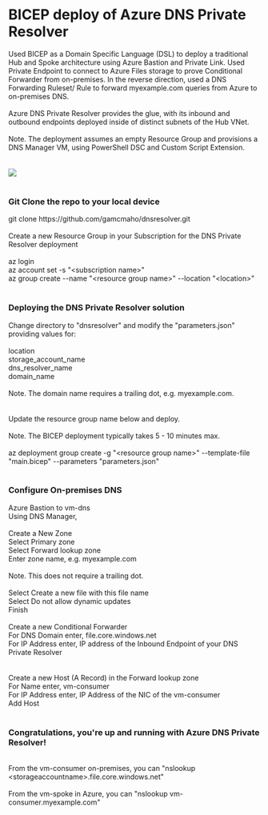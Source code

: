 # BICEP deploy of Azure DNS Private Resolver
Used BICEP as a Domain Specific Language (DSL) to deploy a traditional Hub and Spoke architecture using Azure Bastion and Private Link.  Used Private Endpoint to connect to Azure Files storage to prove Conditional Forwarder from on-premises.  In the reverse direction, used a DNS Forwarding Ruleset/ Rule to forward myexample.com queries from Azure to on-premises DNS.
<br><br>
Azure DNS Private Resolver provides the glue, with its inbound and outbound endpoints deployed inside of distinct subnets of the Hub VNet.
<br><br>
Note. The deployment assumes an empty Resource Group and provisions a DNS Manager VM, using PowerShell DSC and Custom Script Extension.
<br><br><br>
<img src="https://github.com/wasytb72/az-privateresolver-demo/blob/main/DnsPrivateResolver.jpg">
<br><br>
<h3>Git Clone the repo to your local device</h3>
git clone https://github.com/gamcmaho/dnsresolver.git
<br><br>
Create a new Resource Group in your Subscription for the DNS Private Resolver deployment
<br><br>
az login<br>
az account set -s "&ltsubscription name&gt"<br>
az group create --name "&ltresource group name&gt" --location "&ltlocation&gt"<br><br>
<h3>Deploying the DNS Private Resolver solution</h3>
Change directory to "dnsresolver" and modify the "parameters.json" providing values for:<br><br>
location<br>
storage_account_name<br>
dns_resolver_name<br>
domain_name
<br><br>
Note.  The domain name requires a trailing dot, e.g. myexample.com.
<br><br><br>
Update the resource group name below and deploy.
<br><br>Note.  The BICEP deployment typically takes 5 - 10 minutes max.
<br><br>
az deployment group create -g "&ltresource group name&gt" --template-file "main.bicep" --parameters "parameters.json"
<br><br>
<h3>Configure On-premises DNS</h3>
Azure Bastion to vm-dns<br>
Using DNS Manager,<br><br>
Create a New Zone<br>
Select Primary zone<br>
Select Forward lookup zone<br>
Enter zone name, e.g. myexample.com
<br><br>Note.  This does not require a trailing dot.<br><br>
Select Create a new file with this file name<br>
Select Do not allow dynamic updates<br>
Finish
<br><br>
Create a new Conditional Forwarder<br>
For DNS Domain enter, file.core.windows.net<br>
For IP Address enter, IP address of the Inbound Endpoint of your DNS Private Resolver<br>
<br><br>
Create a new Host (A Record) in the Forward lookup zone<br>
For Name enter, vm-consumer<br>
For IP Address enter, IP Address of the NIC of the vm-consumer<br>
Add Host
<br><br>
<h3>Congratulations, you're up and running with Azure DNS Private Resolver!</h3>
<br>
From the vm-consumer on-premises, you can "nslookup &ltstorageaccountname&gt.file.core.windows.net"
<br><br>
From the vm-spoke in Azure, you can "nslookup vm-consumer.myexample.com"